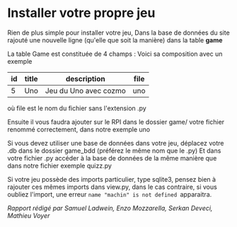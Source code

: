 # Installer votre propre jeu

Rien de plus simple pour installer votre jeu,
Dans la base de données du site rajouté une nouvelle ligne (qu'elle que soit la manière) dans la table <b>game</b>

La table Game est constituée de 4 champs : Voici sa composition avec un exemple 

| id  | title  | description | file |
|---|---|---|---|
| 5  | Uno | Jeu du Uno avec cozmo  | uno  |

où file est le nom du fichier sans l'extension .py

Ensuite il vous faudra ajouter sur le RPI dans le dossier game/ votre fichier renommé correctement, dans notre exemple uno


Si vous devez utiliser une base de données dans votre jeu, déplacez votre .db dans le dossier game_bdd (préférez le même nom que le .py)
Et dans votre fichier .py accéder à la base de données de la même manière que dans notre fichier exemple quizz.py

Si votre jeu possède des imports particulier, type sqlite3, pensez bien à rajouter ces mêmes imports dans view.py, dans le cas contraire, si vous oubliez l'import, une erreur `name "machin" is not defined `apparaitra. 

<i>Rapport rédigé par Samuel Ladwein, Enzo Mozzarella, Serkan Deveci, Mathieu Voyer</i>
